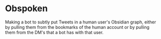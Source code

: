 # Obspoken
Making a bot to subtly put Tweets in a human user's Obsidian graph, either by pulling them from the bookmarks of the human account or by pulling them from the DM's that a bot has with that user.
